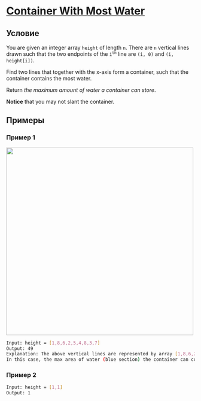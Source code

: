 # [Container With Most Water](https://leetcode.com/problems/container-with-most-water/)

## Условие

You are given an integer array `height` of length `n`. There are `n` vertical lines drawn such that the two endpoints of the <code>i<sup>th</sup></code> line are `(i, 0)` and `(i, height[i])`.

Find two lines that together with the x-axis form a container, such that the container contains the most water.

Return _the maximum amount of water a container can store_.

**Notice** that you may not slant the container.

## Примеры

### Пример 1

<img src="https://s3-lc-upload.s3.amazonaws.com/uploads/2018/07/17/question_11.jpg" width="500">

```bash
Input: height = [1,8,6,2,5,4,8,3,7]
Output: 49
Explanation: The above vertical lines are represented by array [1,8,6,2,5,4,8,3,7].
In this case, the max area of water (blue section) the container can contain is 49.
```

### Пример 2

```bash
Input: height = [1,1]
Output: 1
```
